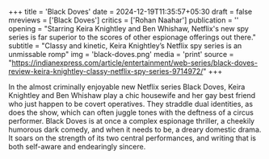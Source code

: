 +++
title = 'Black Doves'
date = 2024-12-19T11:35:57+05:30
draft = false
mreviews = ['Black Doves']
critics = ['Rohan Naahar']
publication = ''
opening = "Starring Keira Knightley and Ben Whishaw, Netflix's new spy series is far superior to the scores of other espionage offerings out there."
subtitle = "Classy and kinetic, Keira Knightley’s Netflix spy series is an unmissable romp"
img = 'black-doves.png'
media = 'print'
source = "https://indianexpress.com/article/entertainment/web-series/black-doves-review-keira-knightley-classy-netflix-spy-series-9714972/"
+++

In the almost criminally enjoyable new Netflix series Black Doves, Keira Knightley and Ben Whishaw play a chic housewife and her gay best friend who just happen to be covert operatives. They straddle dual identities, as does the show, which can often juggle tones with the deftness of a circus performer. Black Doves is at once a complex espionage thriller, a cheekily humorous dark comedy, and when it needs to be, a dreary domestic drama. It soars on the strength of its two central performances, and writing that is both self-aware and endearingly sincere.
